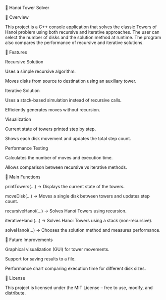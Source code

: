 🏰 Hanoi Tower Solver

📌 Overview

This project is a C++ console application that solves the classic Towers of Hanoi problem using both recursive and iterative approaches.
The user can select the number of disks and the solution method at runtime.
The program also compares the performance of recursive and iterative solutions.

🚀 Features

Recursive Solution

Uses a simple recursive algorithm.

Moves disks from source to destination using an auxiliary tower.

Iterative Solution

Uses a stack-based simulation instead of recursive calls.

Efficiently generates moves without recursion.

Visualization

Current state of towers printed step by step.

Shows each disk movement and updates the total step count.

Performance Testing

Calculates the number of moves and execution time.

Allows comparison between recursive vs iterative methods.

🧩 Main Functions

printTowers(...) → Displays the current state of the towers.

moveDisk(...) → Moves a single disk between towers and updates step count.

recursiveHanoi(...) → Solves Hanoi Towers using recursion.

iterativeHanoi(...) → Solves Hanoi Towers using a stack (non-recursive).

solveHanoi(...) → Chooses the solution method and measures performance.

🔮 Future Improvements

Graphical visualization (GUI) for tower movements.

Support for saving results to a file.

Performance chart comparing execution time for different disk sizes.

📜 License

This project is licensed under the MIT License – free to use, modify, and distribute.
